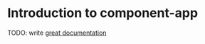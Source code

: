 # Introduction to component-app

TODO: write [great documentation](http://jacobian.org/writing/what-to-write/)
